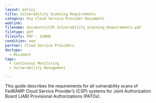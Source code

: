 ```yaml
---
layout: policy   
title: Vulnerability Scanning Requirements
category: Key Cloud Service Provider Documents
weblink:
filename: documents/CSP_Vulnerability_Scanning_Requirements.pdf
filetype: pdf
fileinfo: PDF - 320KB
condition: new
partner: Cloud Service Providers
doctype:
  - Document
tags:
  - Continuous Monitoring
  - Vulnerability Management

---
```

This guide describes the requirements for all vulnerability scans of FedRAMP Cloud Service Provider’s (CSP) systems for Joint Authorization Board (JAB) Provisional Authorizations (PATOs).
